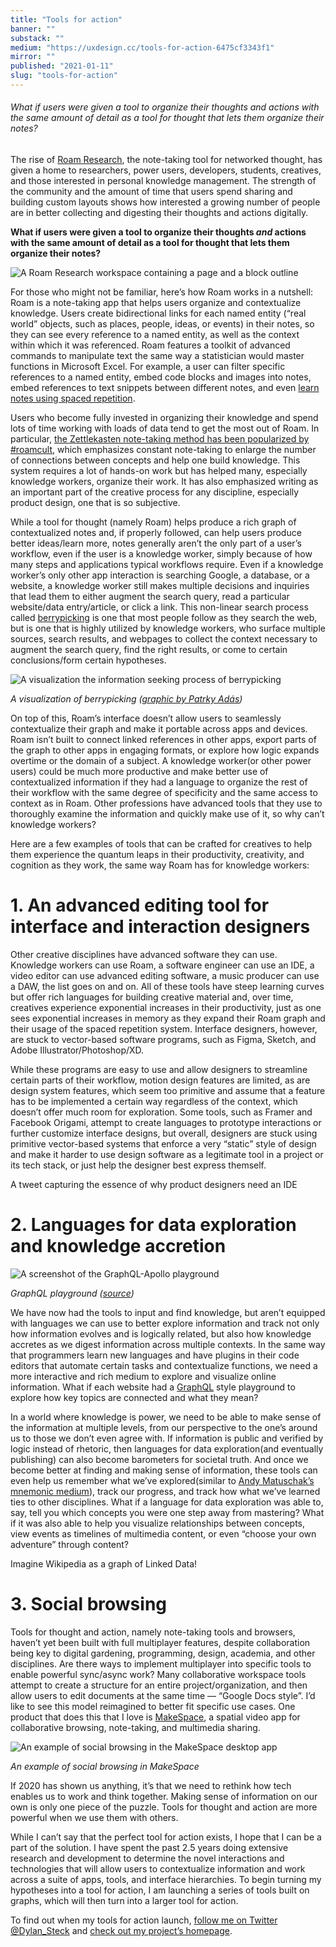 ```yaml
---
title: "Tools for action"
banner: ""
substack: ""
medium: "https://uxdesign.cc/tools-for-action-6475cf3343f1"
mirror: ""
published: "2021-01-11"
slug: "tools-for-action"
---
```


###### What if users were given a tool to organize their thoughts and actions with the same amount of detail as a tool for thought that lets them organize their notes?

The rise of [Roam Research](https://roamresearch.com/), the note-taking tool for networked thought, has given a home to researchers, power users, developers, students, creatives, and those interested in personal knowledge management. The strength of the community and the amount of time that users spend sharing and building custom layouts shows how interested a growing number of people are in better collecting and digesting their thoughts and actions digitally.

**What if users were given a tool to organize their thoughts _and_ actions with the same amount of detail as a tool for thought that lets them organize their notes?**

![A Roam Research workspace containing a page and a block outline](Media/RoamResearchWorkspace.png)

For those who might not be familiar, here’s how Roam works in a nutshell: Roam is a note-taking app that helps users organize and contextualize knowledge. Users create bidirectional links for each named entity (“real world” objects, such as places, people, ideas, or events) in their notes, so they can see every reference to a named entity, as well as the context within which it was referenced. Roam features a toolkit of advanced commands to manipulate text the same way a statistician would master functions in Microsoft Excel. For example, a user can filter specific references to a named entity, embed code blocks and images into notes, embed references to text snippets between different notes, and even [learn notes using spaced repetition](https://nesslabs.com/spaced-repetition-roam-research).

Users who become fully invested in organizing their knowledge and spend lots of time working with loads of data tend to get the most out of Roam. In particular, [the Zettlekasten note-taking method has been popularized by #roamcult](https://eugeneyan.com/writing/note-taking-zettelkasten/), which emphasizes constant note-taking to enlarge the number of connections between concepts and help one build knowledge. This system requires a lot of hands-on work but has helped many, especially knowledge workers, organize their work. It has also emphasized writing as an important part of the creative process for any discipline, especially product design, one that is so subjective.

While a tool for thought (namely Roam) helps produce a rich graph of contextualized notes and, if properly followed, can help users produce better ideas/learn more, notes generally aren’t the only part of a user’s workflow, even if the user is a knowledge worker, simply because of how many steps and applications typical workflows require. Even if a knowledge worker’s only other app interaction is searching Google, a database, or a website, a knowledge worker still makes multiple decisions and inquiries that lead them to either augment the search query, read a particular website/data entry/article, or click a link. This non-linear search process called [berrypicking](https://www.researchgate.net/publication/237730116_'Berrypicking'_in_History_A_user-centered_approach_to_bibliographic_interfaces) is one that most people follow as they search the web, but is one that is highly utilized by knowledge workers, who surface multiple sources, search results, and webpages to collect the context necessary to augment the search query, find the right results, or come to certain conclusions/form certain hypotheses.

![A visualization the information seeking process of berrypicking](Media/BerrypickingSearch.png)

*A visualization of berrypicking ([graphic by Patrky Adás](https://medium.com/free-code-camp/browserhistory-2abad38022b1#.5aezub8z2))*

On top of this, Roam’s interface doesn’t allow users to seamlessly contextualize their graph and make it portable across apps and devices. Roam isn’t built to connect linked references in other apps, export parts of the graph to other apps in engaging formats, or explore how logic expands overtime or the domain of a subject. A knowledge worker(or other power users) could be much more productive and make better use of contextualized information if they had a language to organize the rest of their workflow with the same degree of specificity and the same access to context as in Roam. Other professions have advanced tools that they use to thoroughly examine the information and quickly make use of it, so why can’t knowledge workers?

Here are a few examples of tools that can be crafted for creatives to help them experience the quantum leaps in their productivity, creativity, and cognition as they work, the same way Roam has for knowledge workers:

# 1. An advanced editing tool for interface and interaction designers

Other creative disciplines have advanced software they can use. Knowledge workers can use Roam, a software engineer can use an IDE, a video editor can use advanced editing software, a music producer can use a DAW, the list goes on and on. All of these tools have steep learning curves but offer rich languages for building creative material and, over time, creatives experience exponential increases in their productivity, just as one sees exponential increases in memory as they expand their Roam graph and their usage of the spaced repetition system. Interface designers, however, are stuck to vector-based software programs, such as Figma, Sketch, and Adobe Illustrator/Photoshop/XD.

While these programs are easy to use and allow designers to streamline certain parts of their workflow, motion design features are limited, as are design system features, which seem too primitive and assume that a feature has to be implemented a certain way regardless of the context, which doesn’t offer much room for exploration. Some tools, such as Framer and Facebook Origami, attempt to create languages to prototype interactions or further customize interface designs, but overall, designers are stuck using primitive vector-based systems that enforce a very “static” style of design and make it harder to use design software as a legitimate tool in a project or its tech stack, or just help the designer best express themself.

A tweet capturing the essence of why product designers need an IDE

# 2. Languages for data exploration and knowledge accretion

![A screenshot of the GraphQL-Apollo playground](Media/ApolloGraphQLPlayground.png)

*GraphQL playground ([source](https://www.gatsbyjs.com/docs/using-graphql-playground/))*

We have now had the tools to input and find knowledge, but aren’t equipped with languages we can use to better explore information and track not only how information evolves and is logically related, but also how knowledge accretes as we digest information across multiple contexts. In the same way that programmers learn new languages and have plugins in their code editors that automate certain tasks and contextualize functions, we need a more interactive and rich medium to explore and visualize online information. What if each website had a [GraphQL](https://graphql.org/) style playground to explore how key topics are connected and what they mean?

In a world where knowledge is power, we need to be able to make sense of the information at multiple levels, from our perspective to the one’s around us to those we don’t even agree with. If information is public and verified by logic instead of rhetoric, then languages for data exploration(and eventually publishing) can also become barometers for societal truth. And once we become better at finding and making sense of information, these tools can even help us remember what we’ve explored(similar to [Andy Matuschak’s mnemonic medium](https://numinous.productions/ttft)), track our progress, and track how what we’ve learned ties to other disciplines. What if a language for data exploration was able to, say, tell you which concepts you were one step away from mastering? What if it was also able to help you visualize relationships between concepts, view events as timelines of multimedia content, or even “choose your own adventure” through content?

Imagine Wikipedia as a graph of Linked Data!

# 3. Social browsing

Tools for thought and action, namely note-taking tools and browsers, haven’t yet been built with full multiplayer features, despite collaboration being key to digital gardening, programming, design, academia, and other disciplines. Are there ways to implement multiplayer into specific tools to enable powerful sync/async work? Many collaborative workspace tools attempt to create a structure for an entire project/organization, and then allow users to edit documents at the same time — “Google Docs style”. I’d like to see this model reimagined to better fit specific use cases. One product that does this that I love is [MakeSpace](https://makespace.fun/), a spatial video app for collaborative browsing, note-taking, and multimedia sharing.

![An example of social browsing in the MakeSpace desktop app](Media/MakeSpaceApp.png)

*An example of social browsing in MakeSpace*

If 2020 has shown us anything, it’s that we need to rethink how tech enables us to work and think together. Making sense of information on our own is only one piece of the puzzle. Tools for thought and action are more powerful when we use them with others.

While I can’t say that the perfect tool for action exists, I hope that I can be a part of the solution. I have spent the past 2.5 years doing extensive research and development to determine the novel interactions and technologies that will allow users to contextualize information and work across a suite of apps, tools, and interface hierarchies. To begin turning my hypotheses into a tool for action, I am launching a series of tools built on graphs, which will then turn into a larger tool for action.

To find out when my tools for action launch, [follow me on Twitter @Dylan_Steck](https://twitter.com/Dylan_Steck) and [check out my project’s homepage](http://www.withcortex.com/).